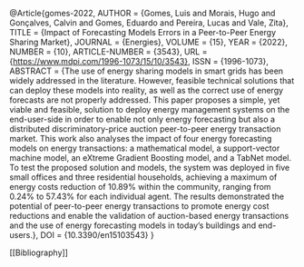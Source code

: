 
@Article{gomes-2022,
AUTHOR = {Gomes, Luis and Morais, Hugo and Gonçalves, Calvin and Gomes, Eduardo and Pereira, Lucas and Vale, Zita},
TITLE = {Impact of Forecasting Models Errors in a Peer-to-Peer Energy Sharing Market},
JOURNAL = {Energies},
VOLUME = {15},
YEAR = {2022},
NUMBER = {10},
ARTICLE-NUMBER = {3543},
URL = {https://www.mdpi.com/1996-1073/15/10/3543},
ISSN = {1996-1073},
ABSTRACT = {The use of energy sharing models in smart grids has been widely addressed in the literature. However, feasible technical solutions that can deploy these models into reality, as well as the correct use of energy forecasts are not properly addressed. This paper proposes a simple, yet viable and feasible, solution to deploy energy management systems on the end-user-side in order to enable not only energy forecasting but also a distributed discriminatory-price auction peer-to-peer energy transaction market. This work also analyses the impact of four energy forecasting models on energy transactions: a mathematical model, a support-vector machine model, an eXtreme Gradient Boosting model, and a TabNet model. To test the proposed solution and models, the system was deployed in five small offices and three residential households, achieving a maximum of energy costs reduction of 10.89% within the community, ranging from 0.24% to 57.43% for each individual agent. The results demonstrated the potential of peer-to-peer energy transactions to promote energy cost reductions and enable the validation of auction-based energy transactions and the use of energy forecasting models in today&rsquo;s buildings and end-users.},
DOI = {10.3390/en15103543}
}


[[Bibliography]]


